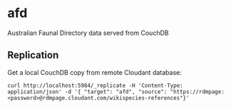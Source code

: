 afd
===

Australian Faunal Directory data served from CouchDB


## Replication

Get a local CouchDB copy from remote Cloudant database:

```
curl http://localhost:5984/_replicate -H 'Content-Type: application/json' -d '{ "target": "afd", "source": "https://rdmpage:<password>@rdmpage.cloudant.com/wikispecies-references"}'
```